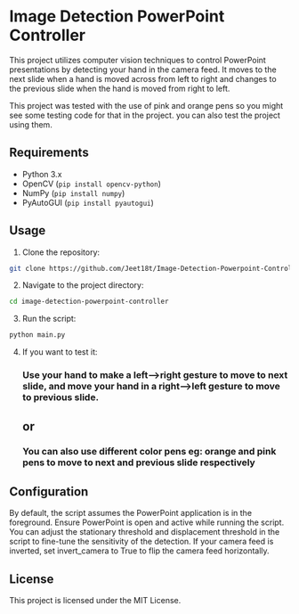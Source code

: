 # Image Detection PowerPoint Controller

This project utilizes computer vision techniques to control PowerPoint presentations by detecting your hand in the camera feed. It moves to the next slide when a hand is moved across from left to right and changes to the previous slide when the hand is moved from right to left.

This project was tested with the use of pink and orange pens so you might see some testing code for that in the project. you can also test the project using them.


## Requirements

- Python 3.x
- OpenCV (`pip install opencv-python`)
- NumPy (`pip install numpy`)
- PyAutoGUI (`pip install pyautogui`)


## Usage

1. Clone the repository:

```bash
git clone https://github.com/Jeet18t/Image-Detection-Powerpoint-Controller.git
```

2. Navigate to the project directory:

```bash
cd image-detection-powerpoint-controller
```

3. Run the script:
```bash
python main.py
```
4. If you want to test it:
   ### Use your hand to make a left-->right gesture to move to next slide, and move your hand in a right-->left gesture to move to previous slide.
   ## or
   ### You can also use different color pens eg: orange and pink pens to move to next and previous slide respectively


## Configuration

By default, the script assumes the PowerPoint application is in the foreground. Ensure PowerPoint is open and active while running the script.
You can adjust the stationary threshold and displacement threshold in the script to fine-tune the sensitivity of the detection.
If your camera feed is inverted, set invert_camera to True to flip the camera feed horizontally.


## License

This project is licensed under the MIT License.
